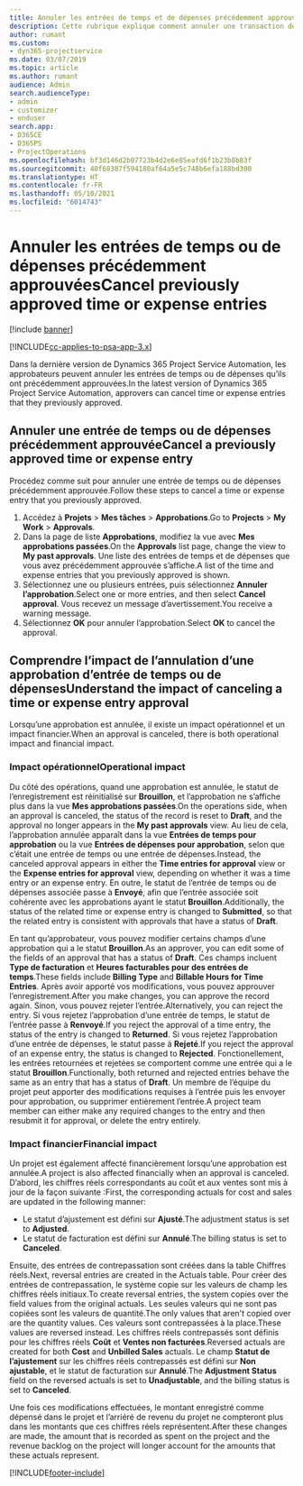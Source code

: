 ```yaml
---
title: Annuler les entrées de temps et de dépenses précédemment approuvées
description: Cette rubrique explique comment annuler une transaction de temps et de dépenses de projet approuvée.
author: rumant
ms.custom:
- dyn365-projectservice
ms.date: 03/07/2019
ms.topic: article
ms.author: rumant
audience: Admin
search.audienceType:
- admin
- customizer
- enduser
search.app:
- D365CE
- D365PS
- ProjectOperations
ms.openlocfilehash: bf3d146d2b07723b4d2e6e85eafd6f1b23b8b83f
ms.sourcegitcommit: 40f68387f594180af64a5e5c748b6efa188bd300
ms.translationtype: HT
ms.contentlocale: fr-FR
ms.lasthandoff: 05/10/2021
ms.locfileid: "6014743"
---
```

# <a name="cancel-previously-approved-time-or-expense-entries"></a><span data-ttu-id="9d910-103">Annuler les entrées de temps ou de dépenses précédemment approuvées</span><span class="sxs-lookup"><span data-stu-id="9d910-103">Cancel previously approved time or expense entries</span></span>

[!include [banner](../includes/psa-now-project-operations.md)]

[!INCLUDE[cc-applies-to-psa-app-3.x](../includes/cc-applies-to-psa-app-3x.md)]

<span data-ttu-id="9d910-104">Dans la dernière version de Dynamics 365 Project Service Automation, les approbateurs peuvent annuler les entrées de temps ou de dépenses qu’ils ont précédemment approuvées.</span><span class="sxs-lookup"><span data-stu-id="9d910-104">In the latest version of Dynamics 365 Project Service Automation, approvers can cancel time or expense entries that they previously approved.</span></span>

## <a name="cancel-a-previously-approved-time-or-expense-entry"></a><span data-ttu-id="9d910-105">Annuler une entrée de temps ou de dépenses précédemment approuvée</span><span class="sxs-lookup"><span data-stu-id="9d910-105">Cancel a previously approved time or expense entry</span></span>

<span data-ttu-id="9d910-106">Procédez comme suit pour annuler une entrée de temps ou de dépenses précédemment approuvée.</span><span class="sxs-lookup"><span data-stu-id="9d910-106">Follow these steps to cancel a time or expense entry that you previously approved.</span></span>

1. <span data-ttu-id="9d910-107">Accédez à **Projets** \> **Mes tâches** \> **Approbations**.</span><span class="sxs-lookup"><span data-stu-id="9d910-107">Go to **Projects** \> **My Work** \> **Approvals**.</span></span>
2. <span data-ttu-id="9d910-108">Dans la page de liste **Approbations**, modifiez la vue avec **Mes approbations passées**.</span><span class="sxs-lookup"><span data-stu-id="9d910-108">On the **Approvals** list page, change the view to **My past approvals**.</span></span> <span data-ttu-id="9d910-109">Une liste des entrées de temps et de dépenses que vous avez précédemment approuvée s’affiche.</span><span class="sxs-lookup"><span data-stu-id="9d910-109">A list of the time and expense entries that you previously approved is shown.</span></span>
3. <span data-ttu-id="9d910-110">Sélectionnez une ou plusieurs entrées, puis sélectionnez **Annuler l’approbation**.</span><span class="sxs-lookup"><span data-stu-id="9d910-110">Select one or more entries, and then select **Cancel approval**.</span></span> <span data-ttu-id="9d910-111">Vous recevez un message d’avertissement.</span><span class="sxs-lookup"><span data-stu-id="9d910-111">You receive a warning message.</span></span>
4. <span data-ttu-id="9d910-112">Sélectionnez **OK** pour annuler l’approbation.</span><span class="sxs-lookup"><span data-stu-id="9d910-112">Select **OK** to cancel the approval.</span></span>

## <a name="understand-the-impact-of-canceling-a-time-or-expense-entry-approval"></a><span data-ttu-id="9d910-113">Comprendre l’impact de l’annulation d’une approbation d’entrée de temps ou de dépenses</span><span class="sxs-lookup"><span data-stu-id="9d910-113">Understand the impact of canceling a time or expense entry approval</span></span>

<span data-ttu-id="9d910-114">Lorsqu’une approbation est annulée, il existe un impact opérationnel et un impact financier.</span><span class="sxs-lookup"><span data-stu-id="9d910-114">When an approval is canceled, there is both operational impact and financial impact.</span></span>

### <a name="operational-impact"></a><span data-ttu-id="9d910-115">Impact opérationnel</span><span class="sxs-lookup"><span data-stu-id="9d910-115">Operational impact</span></span>

<span data-ttu-id="9d910-116">Du côté des opérations, quand une approbation est annulée, le statut de l’enregistrement est réinitialisé sur **Brouillon**, et l’approbation ne s’affiche plus dans la vue **Mes approbations passées**.</span><span class="sxs-lookup"><span data-stu-id="9d910-116">On the operations side, when an approval is canceled, the status of the record is reset to **Draft**, and the approval no longer appears in the **My past approvals** view.</span></span> <span data-ttu-id="9d910-117">Au lieu de cela, l’approbation annulée apparaît dans la vue **Entrées de temps pour approbation** ou la vue **Entrées de dépenses pour approbation**, selon que c’était une entrée de temps ou une entrée de dépenses.</span><span class="sxs-lookup"><span data-stu-id="9d910-117">Instead, the canceled approval appears in either the **Time entries for approval** view or the **Expense entries for approval** view, depending on whether it was a time entry or an expense entry.</span></span> <span data-ttu-id="9d910-118">En outre, le statut de l’entrée de temps ou de dépenses associée passe à **Envoyé**, afin que l’entrée associée soit cohérente avec les approbations ayant le statut **Brouillon**.</span><span class="sxs-lookup"><span data-stu-id="9d910-118">Additionally, the status of the related time or expense entry is changed to **Submitted**, so that the related entry is consistent with approvals that have a status of **Draft**.</span></span>

<span data-ttu-id="9d910-119">En tant qu’approbateur, vous pouvez modifier certains champs d’une approbation qui a le statut **Brouillon**.</span><span class="sxs-lookup"><span data-stu-id="9d910-119">As an approver, you can edit some of the fields of an approval that has a status of **Draft**.</span></span> <span data-ttu-id="9d910-120">Ces champs incluent **Type de facturation** et **Heures facturables pour des entrées de temps**.</span><span class="sxs-lookup"><span data-stu-id="9d910-120">These fields include **Billing Type** and **Billable Hours for Time Entries**.</span></span> <span data-ttu-id="9d910-121">Après avoir apporté vos modifications, vous pouvez approuver l’enregistrement.</span><span class="sxs-lookup"><span data-stu-id="9d910-121">After you make changes, you can approve the record again.</span></span> <span data-ttu-id="9d910-122">Sinon, vous pouvez rejeter l’entrée.</span><span class="sxs-lookup"><span data-stu-id="9d910-122">Alternatively, you can reject the entry.</span></span> <span data-ttu-id="9d910-123">Si vous rejetez l’approbation d’une entrée de temps, le statut de l’entrée passe à **Renvoyé**.</span><span class="sxs-lookup"><span data-stu-id="9d910-123">If you reject the approval of a time entry, the status of the entry is changed to **Returned**.</span></span> <span data-ttu-id="9d910-124">Si vous rejetez l’approbation d’une entrée de dépenses, le statut passe à **Rejeté**.</span><span class="sxs-lookup"><span data-stu-id="9d910-124">If you reject the approval of an expense entry, the status is changed to **Rejected**.</span></span> <span data-ttu-id="9d910-125">Fonctionellement, les entrées retournées et rejetées se comportent comme une entrée qui a le statut **Brouillon**.</span><span class="sxs-lookup"><span data-stu-id="9d910-125">Functionally, both returned and rejected entries behave the same as an entry that has a status of **Draft**.</span></span> <span data-ttu-id="9d910-126">Un membre de l’équipe du projet peut apporter des modifications requises à l’entrée puis les envoyer pour approbation, ou supprimer entièrement l’entrée.</span><span class="sxs-lookup"><span data-stu-id="9d910-126">A project team member can either make any required changes to the entry and then resubmit it for approval, or delete the entry entirely.</span></span>

### <a name="financial-impact"></a><span data-ttu-id="9d910-127">Impact financier</span><span class="sxs-lookup"><span data-stu-id="9d910-127">Financial impact</span></span>

<span data-ttu-id="9d910-128">Un projet est également affecté financièrement lorsqu’une approbation est annulée.</span><span class="sxs-lookup"><span data-stu-id="9d910-128">A project is also affected financially when an approval is canceled.</span></span> <span data-ttu-id="9d910-129">D’abord, les chiffres réels correspondants au coût et aux ventes sont mis à jour de la façon suivante :</span><span class="sxs-lookup"><span data-stu-id="9d910-129">First, the corresponding actuals for cost and sales are updated in the following manner:</span></span>

- <span data-ttu-id="9d910-130">Le statut d’ajustement est défini sur **Ajusté**.</span><span class="sxs-lookup"><span data-stu-id="9d910-130">The adjustment status is set to **Adjusted**.</span></span>
- <span data-ttu-id="9d910-131">Le statut de facturation est défini sur **Annulé**.</span><span class="sxs-lookup"><span data-stu-id="9d910-131">The billing status is set to **Canceled**.</span></span>

<span data-ttu-id="9d910-132">Ensuite, des entrées de contrepassation sont créées dans la table Chiffres réels.</span><span class="sxs-lookup"><span data-stu-id="9d910-132">Next, reversal entries are created in the Actuals table.</span></span> <span data-ttu-id="9d910-133">Pour créer des entrées de contrepassation, le système copie sur les valeurs de champ les chiffres réels initiaux.</span><span class="sxs-lookup"><span data-stu-id="9d910-133">To create reversal entries, the system copies over the field values from the original actuals.</span></span> <span data-ttu-id="9d910-134">Les seules valeurs qui ne sont pas copiées sont les valeurs de quantité.</span><span class="sxs-lookup"><span data-stu-id="9d910-134">The only values that aren't copied over are the quantity values.</span></span> <span data-ttu-id="9d910-135">Ces valeurs sont contrepassées à la place.</span><span class="sxs-lookup"><span data-stu-id="9d910-135">These values are reversed instead.</span></span> <span data-ttu-id="9d910-136">Les chiffres réels contrepassés sont définis pour les chiffres réels **Coût** et **Ventes non facturées**.</span><span class="sxs-lookup"><span data-stu-id="9d910-136">Reversed actuals are created for both **Cost** and **Unbilled Sales** actuals.</span></span> <span data-ttu-id="9d910-137">Le champ **Statut de l’ajustement** sur les chiffres réels contrepassés est défini sur **Non ajustable**, et le statut de facturation sur **Annulé**.</span><span class="sxs-lookup"><span data-stu-id="9d910-137">The **Adjustment Status** field on the reversed actuals is set to **Unadjustable**, and the billing status is set to **Canceled**.</span></span>

<span data-ttu-id="9d910-138">Une fois ces modifications effectuées, le montant enregistré comme dépensé dans le projet et l’arriéré de revenu du projet ne compteront plus dans les montants que ces chiffres réels représentent.</span><span class="sxs-lookup"><span data-stu-id="9d910-138">After these changes are made, the amount that is recorded as spent on the project and the revenue backlog on the project will longer account for the amounts that these actuals represent.</span></span>


[!INCLUDE[footer-include](../includes/footer-banner.md)]